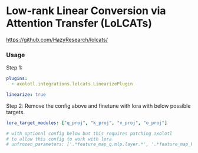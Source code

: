 # Low-rank Linear Conversion via Attention Transfer (LoLCATs)

https://github.com/HazyResearch/lolcats/

### Usage

Step 1:

```yaml
plugins:
  - axolotl.integrations.lolcats.LinearizePlugin

linearize: true
```

Step 2: Remove the config above and finetune with lora with below possible targets.

```yaml
lora_target_modules: ["q_proj", "k_proj", "v_proj", "o_proj"]

# with optional config below but this requires patching axolotl
# to allow this config to work with lora
# unfrozen_parameters: ['.*feature_map_q.mlp.layer.*', '.*feature_map_k.mlp.layer.*', '.*window_factors.*']
```

